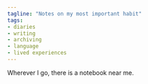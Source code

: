 ```yaml
---
tagline: "Notes on my most important habit"
tags:
- diaries
- writing
- archiving
- language
- lived experiences
---
```

Wherever I go, there is a notebook near me.